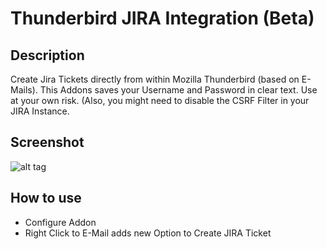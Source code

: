 # Thunderbird JIRA Integration (Beta)

## Description
Create Jira Tickets directly from within Mozilla Thunderbird (based on E-Mails). This Addons saves your Username and Password in clear text. Use at your own risk. (Also, you might need to disable the CSRF Filter in your JIRA Instance.

## Screenshot
![alt tag](http://aymenfurter.ch/screenshot-jip.png)

## How to use
- Configure Addon
- Right Click to E-Mail adds new Option to Create JIRA Ticket
